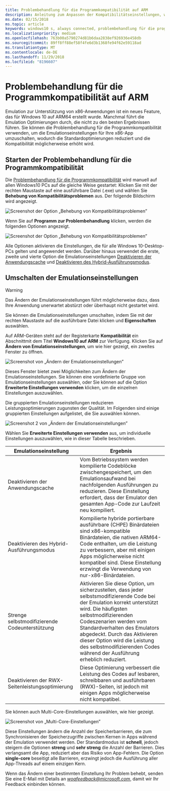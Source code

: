 ```yaml
---
title: Problembehandlung für die Programmkompatibilität auf ARM
description: Anleitung zum Anpassen der Kompatibilitätseinstellungen, wenn Ihre App auf ARM nicht korrekt funktioniert
ms.date: 02/15/2018
ms.topic: article
keywords: windows10 s, always connected, problembehandlung für die programmkompatibilität, windows auf ARM
ms.localizationpriority: medium
ms.openlocfilehash: 763b00a5790274d81b6daa2838ef926936e458db
ms.sourcegitcommit: 89ff8ff88ef58f4fe6d3b1368fe94f62e59118ad
ms.translationtype: MT
ms.contentlocale: de-DE
ms.lasthandoff: 11/29/2018
ms.locfileid: "8196607"
---
```

# <a name="program-compatibility-troubleshooter-on-arm"></a>Problembehandlung für die Programmkompatibilität auf ARM
Emulation zur Unterstützung von x86-Anwendungen ist ein neues Feature, das für Windows 10 auf ARM64 erstellt wurde. Manchmal führt die Emulation Optimierungen durch, die nicht zu den besten Ergebnissen führen. Sie können die Problembehandlung für die Programmkompatibilität verwenden, um die Emulationseinstellungen für Ihre x86-App umzuschalten, wodurch die Standardoptimierungen reduziert und die Kompatibilität möglicherweise erhöht wird.

## <a name="start-the-program-compatibility-troubleshooter"></a>Starten der Problembehandlung für die Programmkompatibilität
Die [Problembehandlung für die Programmkompatibilität](https://support.microsoft.com/en-us/help/15078/windows-make-older-programs-compatible) wird manuell auf allen Windows10 PCs auf die gleiche Weise gestartet: Klicken Sie mit der rechten Maustaste auf eine ausführbare Datei (.exe) und wählen Sie **Behebung von Kompatibilitätsproblemen** aus. Der folgende Bildschirm wird angezeigt.

![Screenshot der Option „Behebung von Kompatibilitätsproblemen”](images/arm/Capture4.png)

Wenn Sie auf **Programm zur Problembehandlung** klicken, werden die folgenden Optionen angezeigt.

![Screenshot der Option „Behebung von Kompatibilitätsproblemen”](images/arm/Capture5.png)

Alle Optionen aktivieren die Einstellungen, die für alle Windows 10-Desktop-PCs gelten und angewendet werden. Darüber hinaus verwendet die erste, zweite und vierte Option die Emulationseinstellungen [Deaktivieren der Anwendungscache](#disable-app-cache) und [Deaktivieren des Hybrid-Ausführungsmodus](#disable-hybrid-exec-mode).

## <a name="toggling-emulation-settings"></a>Umschalten der Emulationseinstellungen
> [!WARNING]
> Das Ändern der Emulationseinstellungen führt möglicherweise dazu, dass Ihre Anwendung unerwartet abstürzt oder überhaupt nicht gestartet wird.

Sie können die Emulationseinstellungen umschalten, indem Sie mit der rechten Maustaste auf die ausführbare Datei klicken und **Eigenschaften** auswählen.

Auf ARM-Geräten steht auf der Registerkarte **Kompatibilität** ein Abschnittmit dem Titel **Windows10 auf ARM** zur Verfügung. Klicken Sie auf **Ändern von Emulationseinstellungen**, um wie hier gezeigt, ein zweites Fenster zu öffnen.

![Screenshot von „Ändern der Emulationseinstellungen”](images/arm/Capture.png)

Dieses Fenster bietet zwei Möglichkeiten zum Ändern der Emulationseinstellungen. Sie können eine vordefinierte Gruppe von Emulationseinstellungen auswählen, oder Sie können auf die Option **Erweiterte Einstellungen verwenden** klicken, um die einzelnen Einstellungen auszuwählen.

Die gruppierten Emulationseinstellungen reduzieren Leistungsoptimierungen zugunsten der Qualität. Im Folgenden sind einige gruppierten Einstellungen aufgelistet, die Sie auswählen können.

![Screenshot 2 von „Ändern der Emulationseinstellungen”](images/arm/Capture2.png)

Wählen Sie **Erweiterte Einstellungen verwenden** aus, um individuelle Einstellungen auszuwählen, wie in dieser Tabelle beschrieben.

| Emulationseinstellung | Ergebnis |
| ----------------- | ----------- |
| <p id="disable-app-cache">Deaktivieren der Anwendungscache</p> | Vom Betriebssystem werden kompilierte Codeblöcke zwischengespeichert, um den Emulationsaufwand bei nachfolgenden Ausführungen zu reduzieren. Diese Einstellung erfordert, dass der Emulator den gesamten App-Code zur Laufzeit neu kompiliert. |
| <p id="disable-hybrid-exec-mode">Deaktivieren des Hybrid-Ausführungsmodus</p> | Kompilierte hybride portierbare ausführbare (CHPE) Binärdateien sind x86-kompatible Binärdateien, die nativen ARM64-Code enthalten, um die Leistung zu verbessern, aber mit einigen Apps möglicherweise nicht kompatibel sind. Diese Einstellung erzwingt die Verwendung von nur-x86-Binärdateien. |
| Strenge selbstmodifizierende Codeunterstützung | Aktivieren Sie diese Option, um sicherzustellen, dass jeder selbstsmodifizierende Code bei der Emulation korrekt unterstützt wird. Die häufigsten selbstmodifizierenden Codeszenarien werden vom Standardverhalten des Emulators abgedeckt. Durch das Aktivieren dieser Option wird die Leistung des selbstmodifizierenden Codes während der Ausführung erheblich reduziert. |
| Deaktivieren der RWX-Seitenleistungsoptimierung | Diese Optimierung verbessert die Leistung des Codes auf lesbaren, schreibbaren und ausführbaren (RWX)-Seiten, ist jedoch mit einigen Apps möglicherweise nicht kompatibel. |

Sie können auch Multi-Core-Einstellungen auswählen, wie hier gezeigt.

![Screenshot von „Multi-Core-Einstellungen”](images/arm/Capture3.png)

Diese Einstellungen ändern die Anzahl der Speicherbarrieren, die zum Synchronisieren der Speicherzugriffe zwischen Kernen in Apps während der Emulation verwendet werden. Der Standardmodus ist **schnell**, jedoch steigern die Optionen **streng** und **sehr streng** die Anzahl der Barrieren. Dies verlangsamt die App, reduziert aber das Risiko von App-Fehlern. Die Option **single-core** beseitigt alle Barrieren, erzwingt jedoch die Ausführung aller App-Threads auf einem einzigen Kern.

Wenn das Ändern einer bestimmten Einstellung Ihr Problem behebt, senden Sie eine E-Mail mit Details an *woafeedback@microsoft.com*, damit wir Ihr Feedback einbinden können.